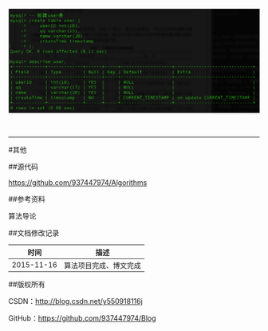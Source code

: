 ![DDl-1](https://raw.githubusercontent.com/937447974/Blog/master/Resources/2015111101.png)

&#160;

----------

#其他

##源代码

https://github.com/937447974/Algorithms

##参考资料

算法导论

##文档修改记录

| 时间 | 描述 |
| ---- | ---- |
| 2015-11-16 | 算法项目完成、博文完成 |

##版权所有

CSDN：http://blog.csdn.net/y550918116j

GitHub：https://github.com/937447974/Blog